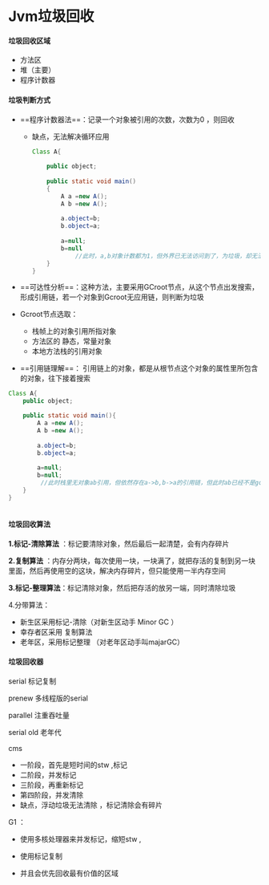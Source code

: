 

# Jvm垃圾回收



#### 垃圾回收区域

* 方法区
* 堆（主要）
* 程序计数器



#### 垃圾判断方式

* ==程序计数器法==：记录一个对象被引用的次数，次数为0 ，则回收

  * 缺点，无法解决循环应用

    ```java
    Class A{
        
        public object;
        
        public static void main()
        {
            A a =new A();
            A b =new A();
            
            a.object=b;
            b.object=a;
            
            a=null;
            b=null
                //此时，a,b对象计数都为1，但外界已无法访问到了，为垃圾，却无法回收。
        }
    }
    ```

*  ==可达性分析==：这种方法，主要采用GCroot节点，从这个节点出发搜索，形成引用链，若一个对象到Gcroot无应用链，则判断为垃圾

  * Gcroot节点选取：
    * 栈帧上的对象引用所指对象
    * 方法区的 静态，常量对象
    * 本地方法栈的引用对象

  * ==引用链理解==： 引用链上的对象，都是从根节点这个对象的属性里所包含的对象，往下接着搜索

```java
Class A{
    public object;

	public static void main(){
    	A a =new A();
    	A b =new A();
    
    	a.object=b;
    	b.object=a;
    
   		a=null;
    	b=null;
         //此时栈里无对象ab引用，但依然存在a->b,b->a的引用链，但此时ab已经不是gcroot，所以就回收了。
	}   
}
    
```





#### 垃圾回收算法



 **1.标记-清除算法** ：标记要清除对象，然后最后一起清楚，会有内存碎片

 **2.复制算法** ：内存分两块，每次使用一块，一块满了，就把存活的复制到另一块里面，然后再使用空的这块，解决内存碎片，但只能使用一半内存空间

**3.标记-整理算法**：标记清除对象，然后把存活的放另一端，同时清除垃圾

4.分带算法：

* 新生区采用标记-清除（对新生区动手  Minor GC ）
* 幸存者区采用 复制算法
* 老年区，采用标记整理 （对老年区动手叫majarGC）





#### 垃圾回收器

 serial 标记复制

 prenew 多线程版的serial

parallel 注重吞吐量

serial old 老年代

cms 

* 一阶段，首先是短时间的stw ,标记
* 二阶段，并发标记
* 三阶段，再重新标记
* 第四阶段，并发清除
* 缺点，浮动垃圾无法清除 ，标记清除会有碎片

G1 ：

* 使用多核处理器来并发标记，缩短stw ,

* 使用标记复制
* 并且会优先回收最有价值的区域

